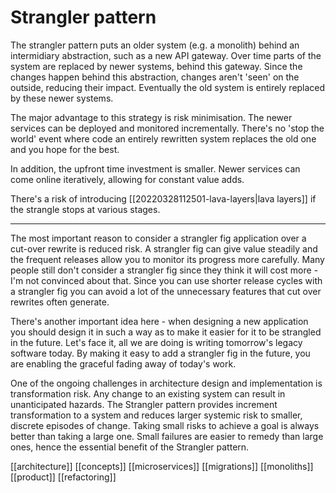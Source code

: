 # Strangler pattern

The strangler pattern puts an older system (e.g. a monolith) behind an intermidiary abstraction, such as a new API gateway. Over time parts of the system are replaced by newer systems, behind this gateway. Since the changes happen behind this abstraction, changes aren't 'seen' on the outside, reducing their impact. Eventually the old system is entirely replaced by these newer systems.

The major advantage to this strategy is risk minimisation. The newer services can be deployed and monitored incrementally. There's no 'stop the world' event where code an entirely rewritten system replaces the old one and you hope for the best.

In addition, the upfront time investment is smaller. Newer services can come online iteratively, allowing for constant value adds.

There's a risk of introducing [[20220328112501-lava-layers|lava layers]] if the strangle stops at various stages.

---
The most important reason to consider a strangler fig application over a cut-over rewrite is reduced risk. A strangler fig can give value steadily and the frequent releases allow you to monitor its progress more carefully. Many people still don't consider a strangler fig since they think it will cost more - I'm not convinced about that. Since you can use shorter release cycles with a strangler fig you can avoid a lot of the unnecessary features that cut over rewrites often generate.

There's another important idea here - when designing a new application you should design it in such a way as to make it easier for it to be strangled in the future. Let's face it, all we are doing is writing tomorrow's legacy software today. By making it easy to add a strangler fig in the future, you are enabling the graceful fading away of today's work.

One of the ongoing challenges in architecture design and implementation is transformation risk. Any change to an existing system can result in unanticipated hazards. The Strangler pattern provides increment transformation to a system and reduces larger systemic risk to smaller, discrete episodes of change. Taking small risks to achieve a goal is always better than taking a large one. Small failures are easier to remedy than large ones, hence the essential benefit of the Strangler pattern.

[[architecture]]
[[concepts]]
[[microservices]]
[[migrations]]
[[monoliths]]
[[product]]
[[refactoring]]